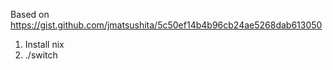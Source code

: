 Based on https://gist.github.com/jmatsushita/5c50ef14b4b96cb24ae5268dab613050

1) Install nix
2) ./switch
